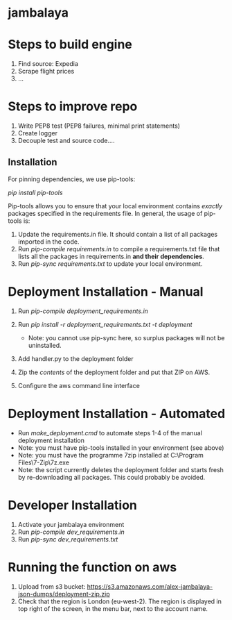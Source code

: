 # jambalaya

# Steps to build engine
1. Find source: Expedia
2. Scrape flight prices
3. ...

# Steps to improve repo
1. Write PEP8 test (PEP8 failures, minimal print statements)
2. Create logger
3. Decouple test and source code....

## Installation
For pinning dependencies, we use pip-tools:

*pip install pip-tools*

Pip-tools allows you to ensure that your local environment contains *exactly* packages specified in the requirements file. In general, the usage of pip-tools is:

1. Update the requirements.in file. It should contain a list of all packages imported in the code.
2. Run *pip-compile requirements.in* to compile a requirements.txt file
   that lists all the packages in requirements.in **and their dependencies**.
3. Run *pip-sync requirements.txt* to update your local environment.

# Deployment Installation - Manual
1. Run *pip-compile deployment_requirements.in*
2. Run *pip install -r deployment_requirements.txt -t deployment*

    - Note: you cannot use pip-sync here, so surplus packages will not be uninstalled.

3. Add handler.py to the deployment folder
4. Zip the *contents* of the deployment folder and put that ZIP on AWS.
5. Configure the aws command line interface

# Deployment Installation - Automated
- Run *make_deployment.cmd* to automate steps 1-4 of the manual deployment installation
- Note: you must have pip-tools installed in your environment (see above)
- Note: you must have the programme 7zip installed at C:\Program Files\7-Zip\7z.exe
- Note: the script currently deletes the deployment folder and starts fresh by re-downloading all
  packages. This could probably be avoided.

# Developer Installation
1. Activate your jambalaya environment
2. Run *pip-compile dev_requirements.in*
3. Run *pip-sync dev_requirements.txt*

# Running the function on aws
1. Upload from s3 bucket: https://s3.amazonaws.com/alex-jambalaya-json-dumps/deployment-zip.zip
2. Check that the region is London (eu-west-2). The region is displayed in top right of the screen,
   in the menu bar, next to the account name.
